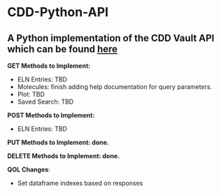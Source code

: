 # CDD-Python-API

## A Python implementation of the CDD Vault API which can be found [here](https://support.collaborativedrug.com/hc/en-us/sections/115001607043-API-Function-Calls)

__GET Methods to Implement:__

  - ELN Entries: TBD
  - Molecules: finish adding help documentation for query parameters.
  - Plot: TBD
  - Saved Search: TBD

__POST Methods to Implement:__

  - ELN Entries: TBD

__PUT Methods to Implement: done.__

__DELETE Methods to Implement: done.__

__QOL Changes__:

 - Set dataframe indexes based on responses 
